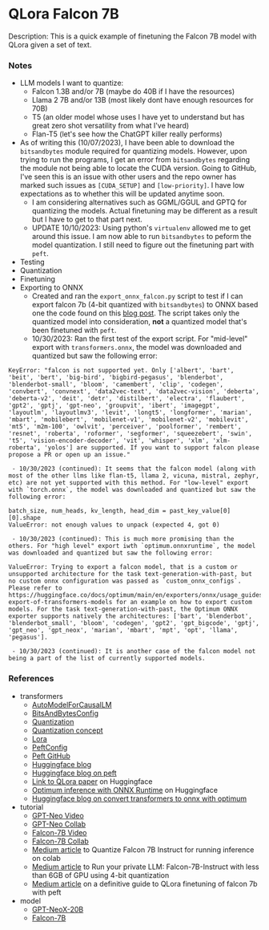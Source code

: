 # QLora Falcon 7B

Description: This is a quick example of finetuning the Falcon 7B model with QLora given a set of text.


### Notes

 - LLM models I want to quantize:
	 - Falcon 1.3B and/or 7B (maybe do 40B if I have the resources)
	 - Llama 2 7B and/or 13B (most likely dont have enough resources for 70B)
	 - T5 (an older model whose uses I have yet to understand but has great zero shot versatility from what I've heard)
	 - Flan-T5 (let's see how the ChatGPT killer really performs)
 - As of writing this (10/07/2023), I have been able to download the `bitsandbytes` module required for quantizing models. However, upon trying to run the programs, I get an error from `bitsandbytes` regarding the module not being able to locate the CUDA version. Going to GitHub, I've seen this is an issue with other users and the repo owner has marked such issues as `[CUDA_SETUP]` and `[low-priority]`. I have low expectations as to whether this will be updated anytime soon.
	 - I am considering alternatives such as GGML/GGUL and GPTQ for quantizing the models. Actual finetuning may be different as a result but I have to get to that part next.
	 - UPDATE 10/10/2023: Using python's `virtualenv` allowed me to get around this issue. I am now able to run `bitsandbytes` to peform the model quantization. I still need to figure out the finetuning part with `peft`. 
 - Testing
 - Quantization
 - Finetuning
 - Exporting to ONNX
	 - Created and ran the `export_onnx_falcon.py` script to test if I can export falcon 7b (4-bit quantized with `bitsandbytes`) to ONNX based one the code found on this [blog post](https://huggingface.co/blog/convert-transformers-to-onnx). The script takes only the quantized model into consideration, **not** a quantized model that's been finetuned with `peft`.
	 - 10/30/2023: Ran the first test of the export script. For "mid-level" export with `transformers.onnx`, the model was downloaded and quantized but saw the following error:
```
KeyError: "falcon is not supported yet. Only ['albert', 'bart', 'beit', 'bert', 'big-bird', 'bigbird-pegasus', 'blenderbot', 'blenderbot-small', 'bloom', 'camembert', 'clip', 'codegen', 'convbert', 'convnext', 'data2vec-text', 'data2vec-vision', 'deberta', 'deberta-v2', 'deit', 'detr', 'distilbert', 'electra', 'flaubert', 'gpt2', 'gptj', 'gpt-neo', 'groupvit', 'ibert', 'imagegpt', 'layoutlm', 'layoutlmv3', 'levit', 'longt5', 'longformer', 'marian', 'mbart', 'mobilebert', 'mobilenet-v1', 'mobilenet-v2', 'mobilevit', 'mt5', 'm2m-100', 'owlvit', 'perceiver', 'poolformer', 'rembert', 'resnet', 'roberta', 'roformer', 'segformer', 'squeezebert', 'swin', 't5', 'vision-encoder-decoder', 'vit', 'whisper', 'xlm', 'xlm-roberta', 'yolos'] are supported. If you want to support falcon please propose a PR or open up an issue."
```
	 - 10/30/2023 (continued): It seems that the falcon model (along with most of the other llms like flan-t5, llama 2, vicuna, mistral, zephyr, etc) are not yet supported with this method. For "low-level" export with `torch.onnx`, the model was downloaded and quantized but saw the following error:
```
batch_size, num_heads, kv_length, head_dim = past_key_value[0][0].shape
ValueError: not enough values to unpack (expected 4, got 0)
```
	 - 10/30/2023 (continued): This is much more promising than the others. For "high level" export iwth `optimum.onnxruntime`, the model was downloaded and quantized but saw the following error:
```
ValueError: Trying to export a falcon model, that is a custom or unsupported architecture for the task text-generation-with-past, but no custom onnx configuration was passed as `custom_onnx_configs`. Please refer to https://huggingface.co/docs/optimum/main/en/exporters/onnx/usage_guides/export_a_model#custom-export-of-transformers-models for an example on how to export custom models. For the task text-generation-with-past, the Optimum ONNX exporter supports natively the architectures: ['bart', 'blenderbot', 'blenderbot_small', 'bloom', 'codegen', 'gpt2', 'gpt_bigcode', 'gptj', 'gpt_neo', 'gpt_neox', 'marian', 'mbart', 'mpt', 'opt', 'llama', 'pegasus'].
```
	 - 10/30/2023 (continued): It is another case of the falcon model not being a part of the list of currently supported models.


### References

 - transformers
	 - [AutoModelForCausalLM](https://huggingface.co/docs/transformers/v4.34.0/en/model_doc/auto#transformers.AutoModelForCausalLM)
	 - [BitsAndBytesConfig](https://huggingface.co/docs/transformers/main_classes/quantization#transformers.BitsAndBytesConfig)
	 - [Quantization](https://huggingface.co/docs/transformers/v4.34.0/en/main_classes/quantization#quantization)
	 - [Quantization concept](https://huggingface.co/docs/text-generation-inference/conceptual/quantization)
	 - [Lora](https://huggingface.co/docs/peft/conceptual_guides/lora)
	 - [PeftConfig](https://huggingface.co/docs/peft/main/en/package_reference/config#peft.PeftConfig)
	 - [Peft GitHub](https://github.com/huggingface/peft)
	 - [Huggingface blog](https://huggingface.co/blog/4bit-transformers-bitsandbytes)
     - [Huggingface blog on peft](https://huggingface.co/blog/peft)
	 - [Link to QLora paper](https://huggingface.co/papers/2305.14314) on Huggingface
	 - [Optimum inference with ONNX Runtime](https://huggingface.co/docs/optimum/v1.2.1/en/onnxruntime/modeling_ort) on Huggingface
	 - [Huggingface blog on convert transformers to onnx with optimum](https://huggingface.co/blog/convert-transformers-to-onnx)
 - tutorial
	 - [GPT-Neo Video](https://www.youtube.com/watch?v=NRVaRXDoI3g)
	 - [GPT-Neo Collab](https://colab.research.google.com/drive/1Vvju5kOyBsDr7RX_YAvp6ZsSOoSMjhKD?usp=sharing#scrollTo=E0Nl5mWL0k2T)
	 - [Falcon-7B Video](https://www.youtube.com/watch?v=2PlPqSc3jM0)
	 - [Falcon-7B Collab](https://colab.research.google.com/drive/1BiQiw31DT7-cDp1-0ySXvvhzqomTdI-o?usp=sharing)
	 - [Medium article](https://medium.com/@srishtinagu19/quantizing-falcon-7b-instruct-for-running-inference-on-colab-bd97066aa49d) to Quantize Falcon 7B Instruct for running inference on colab
	 - [Medium article](https://vilsonrodrigues.medium.com/run-your-private-llm-falcon-7b-instruct-with-less-than-6gb-of-gpu-using-4-bit-quantization-ff1d4ffbabcc) to Run your private LLM: Falcon-7B-Instruct with less than 6GB of GPU using 4-bit quantization
	 - [Medium article](https://medium.com/@amodwrites/a-definitive-guide-to-qlora-fine-tuning-falcon-7b-with-peft-78f500a1f337) on a definitive guide to QLora finetuning of falcon 7b with peft
 - model
	 - [GPT-NeoX-20B](https://huggingface.co/EleutherAI/gpt-neox-20b)
	 - [Falcon-7B](https://huggingface.co/tiiuae/falcon-7b)